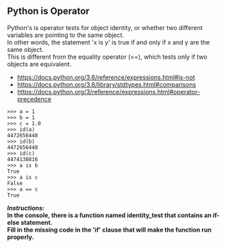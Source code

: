 ## Python is Operator

Python's is operator tests for object identity, or whether two different variables are pointing to the same object.  
In other words, the statement 'x is y' is true if and only if x and y are the same object.  
This is different from the equality operator (==), which tests only if two objects are equivalent.
- https://docs.python.org/3.6/reference/expressions.html#is-not
- https://docs.python.org/3.6/library/stdtypes.html#comparisons
- https://docs.python.org/3/reference/expressions.html#operator-precedence
```
>>> a = 1
>>> b = 1
>>> c = 1.0
>>> id(a)
4472656448
>>> id(b)
4472656448
>>> id(c)
4474138816
>>> a is b
True
>>> a is c
False
>>> a == c
True
```

**_Instructions:_**  
**In the console, there is a function named identity_test that contains an if-else statement.**  
**Fill in the missing code in the 'if' clause that will make the function run properly.**

